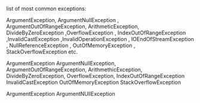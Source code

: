 list of most common exceptions:

ArgumentException, ArgumentNullException , ArgumentOutOfRangeException, ArithmeticException, DivideByZeroException ,OverflowException , IndexOutOfRangeException ,InvalidCastException ,InvalidOperationException , IOEndOfStreamException , NullReferenceException , OutOfMemoryException , StackOverflowException etc.

ArgumentException
ArgumentNullException,
ArgumentOutOfRangeException,
ArithmethicException,
DivideByZeroException,
OverflowException,
IndexOutOfRangeException
InvalidCastException
OutOfMemoryException
StackOverflowException 

ArgumentException
ArgumentNUllException
